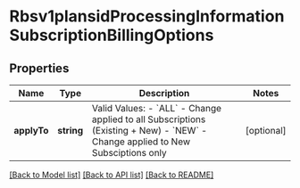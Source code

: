 # Rbsv1plansidProcessingInformationSubscriptionBillingOptions

## Properties
Name | Type | Description | Notes
------------ | ------------- | ------------- | -------------
**applyTo** | **string** | Valid Values: - &#x60;ALL&#x60; - Change applied to all Subscriptions (Existing + New) - &#x60;NEW&#x60; - Change applied to New Subsciptions only | [optional] 

[[Back to Model list]](../README.md#documentation-for-models) [[Back to API list]](../README.md#documentation-for-api-endpoints) [[Back to README]](../README.md)


